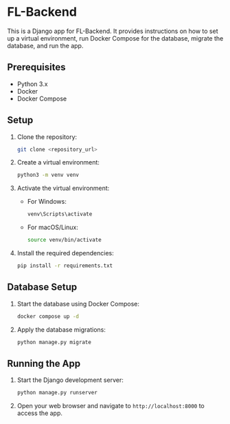 # FL-Backend

This is a Django app for FL-Backend. It provides instructions on how to set up a virtual environment, run Docker Compose for the database, migrate the database, and run the app.

## Prerequisites

- Python 3.x
- Docker
- Docker Compose

## Setup

1. Clone the repository:

    ```bash
    git clone <repository_url>
    ```

2. Create a virtual environment:

    ```bash
    python3 -m venv venv
    ```

3. Activate the virtual environment:

    - For Windows:

      ```bash
      venv\Scripts\activate
      ```

    - For macOS/Linux:

      ```bash
      source venv/bin/activate
      ```

4. Install the required dependencies:

    ```bash
    pip install -r requirements.txt
    ```

## Database Setup

1. Start the database using Docker Compose:

    ```bash
    docker compose up -d
    ```

2. Apply the database migrations:

    ```bash
    python manage.py migrate
    ```

## Running the App

1. Start the Django development server:

    ```bash
    python manage.py runserver
    ```

2. Open your web browser and navigate to `http://localhost:8000` to access the app.

